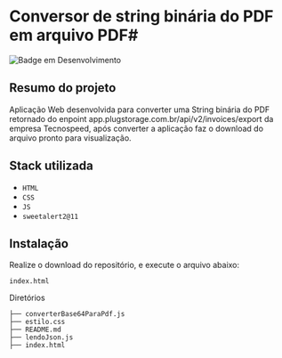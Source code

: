 # Conversor de string binária do PDF em arquivo PDF#

![Badge em Desenvolvimento](http://img.shields.io/static/v1?label=STATUS&message=FINALIZADO&color=GREEN)

## Resumo do projeto

Aplicação Web desenvolvida para converter uma String binária do PDF retornado do enpoint app.plugstorage.com.br/api/v2/invoices/export da empresa Tecnospeed, após converter a aplicação faz o download do arquivo pronto para visualização.

## Stack utilizada

* `HTML`
* `CSS`
* `JS`
* `sweetalert2@11`

## Instalação

Realize o download do repositório, e execute o arquivo abaixo:
```
index.html
```
Diretórios
```
├── converterBase64ParaPdf.js
├── estilo.css
├── README.md
├── lendoJson.js
├── index.html
```
